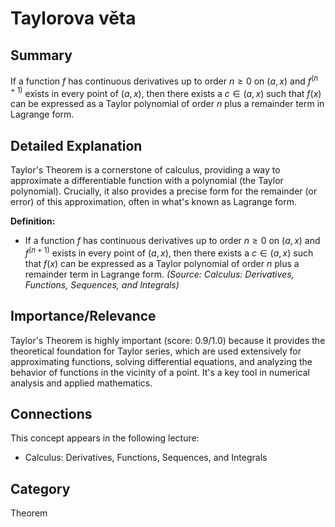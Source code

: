 # Taylorova věta

## Summary
If a function $f$ has continuous derivatives up to order $n \ge 0$ on $(a, x)$ and $f^{(n+1)}$ exists in every point of $(a, x)$, then there exists a $c \in (a, x)$ such that $f(x)$ can be expressed as a Taylor polynomial of order $n$ plus a remainder term in Lagrange form.

## Detailed Explanation
Taylor's Theorem is a cornerstone of calculus, providing a way to approximate a differentiable function with a polynomial (the Taylor polynomial). Crucially, it also provides a precise form for the remainder (or error) of this approximation, often in what's known as Lagrange form.

**Definition:**
*   If a function $f$ has continuous derivatives up to order $n \ge 0$ on $(a, x)$ and $f^{(n+1)}$ exists in every point of $(a, x)$, then there exists a $c \in (a, x)$ such that $f(x)$ can be expressed as a Taylor polynomial of order $n$ plus a remainder term in Lagrange form.
    *(Source: Calculus: Derivatives, Functions, Sequences, and Integrals)*

## Importance/Relevance
Taylor's Theorem is highly important (score: 0.9/1.0) because it provides the theoretical foundation for Taylor series, which are used extensively for approximating functions, solving differential equations, and analyzing the behavior of functions in the vicinity of a point. It's a key tool in numerical analysis and applied mathematics.

## Connections
This concept appears in the following lecture:
*   Calculus: Derivatives, Functions, Sequences, and Integrals

## Category
Theorem